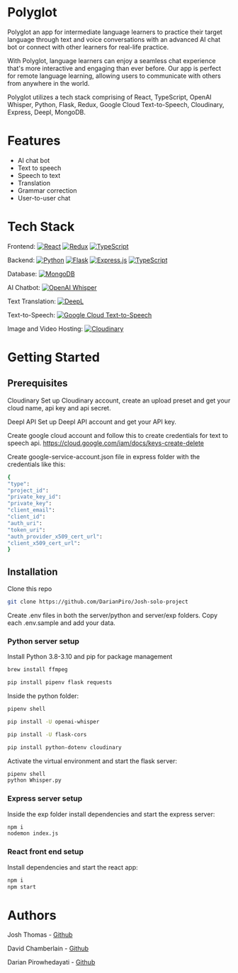 # Polyglot

Polyglot an app for intermediate language learners to practice their target language through text and voice conversations with an advanced AI chat bot or connect with other learners for real-life practice. 

With Polyglot, language learners can enjoy a seamless chat experience that's more interactive and engaging than ever before. Our app is perfect for remote language learning, allowing users to communicate with others from anywhere in the world.

Polyglot utilizes a tech stack comprising of React, TypeScript, OpenAI Whisper, Python, Flask, Redux, Google Cloud Text-to-Speech, Cloudinary, Express, Deepl, MongoDB. 

# Features

- AI chat bot
- Text to speech
- Speech to text
- Translation
- Grammar correction
- User-to-user chat

# Tech Stack

Frontend: [![React](https://img.shields.io/badge/React-blue?logo=react&logoColor=white)](https://reactjs.org/) [![Redux](https://img.shields.io/badge/Redux-purple?logo=redux&logoColor=white)](https://redux.js.org/) [![TypeScript](https://img.shields.io/badge/TypeScript-blue?logo=typescript&logoColor=white)](https://www.typescriptlang.org/)

Backend: [![Python](https://img.shields.io/badge/Python-blue?logo=python&logoColor=white)](https://www.python.org/) [![Flask](https://img.shields.io/badge/Flask-black?logo=flask&logoColor=white)](https://flask.palletsprojects.com/en/2.1.x/) [![Express.js](https://img.shields.io/badge/Express.js-grey?logo=express&logoColor=white)](https://expressjs.com/) [![TypeScript](https://img.shields.io/badge/TypeScript-blue?logo=typescript&logoColor=white)](https://www.typescriptlang.org/)

Database: [![MongoDB](https://img.shields.io/badge/MongoDB-green?logo=mongodb&logoColor=white)](https://www.mongodb.com/)

AI Chatbot: [![OpenAI Whisper](https://img.shields.io/badge/OpenAI%20Whisper-white)](https://openai.com/whisper/)

Text Translation: [![DeepL](https://img.shields.io/badge/DeepL-blue?logo=deepl&logoColor=white)](https://www.deepl.com/translator)

Text-to-Speech: [![Google Cloud Text-to-Speech](https://img.shields.io/badge/Google%20Cloud%20Text--to--Speech-blue?logo=google-cloud&logoColor=white)](https://cloud.google.com/text-to-speech)

Image and Video Hosting: [![Cloudinary](https://img.shields.io/badge/Cloudinary-blueviolet?logo=cloudinary&logoColor=white)](https://cloudinary.com/)


# Getting Started

## Prerequisites
Cloudinary
Set up Cloudinary account, create an upload preset and get your cloud name, api key and api secret.

Deepl API
Set up Deepl API account and get your API key.

Create google cloud account and follow this to create credentials for text to speech api.
https://cloud.google.com/iam/docs/keys-create-delete

Create google-service-account.json file in express folder with the credentials like this:
```bash
{
"type":
"project_id":
"private_key_id":
"private_key":
"client_email":
"client_id":
"auth_uri":
"token_uri":
"auth_provider_x509_cert_url":
"client_x509_cert_url":
}
```

## Installation
Clone this repo

```bash
git clone https://github.com/DarianPiro/Josh-solo-project
```

Create .env files in both the server/python and server/exp folders.
Copy each .env.sample and add your data.

### Python server setup

Install Python 3.8-3.10 and pip for package management

```bash
brew install ffmpeg

pip install pipenv flask requests
```

Inside the python folder:

```bash
pipenv shell

pip install -U openai-whisper

pip install -U flask-cors

pip install python-dotenv cloudinary

```

Activate the virtual environment and start the flask server:

```bash
pipenv shell
python Whisper.py
```


### Express server setup

Inside the exp folder install dependencies and start the express server:
```bash
npm i
nodemon index.js
```

### React front end setup

Install dependencies and start the react app:
```bash
npm i
npm start
```


# Authors
Josh Thomas - [Github](https://github.com/josht28)

David Chamberlain - [Github](https://github.com/DRC222)

Darian Pirowhedayati - [Github](https://github.com/DarianPiro)

